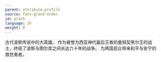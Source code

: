 ```yaml
---
parent: attribute.profile
source: fate-grand-order
id: arash
language: zh
weight: 0
---
```


古代波斯传说中的大英雄。
作为被誉为西亚神代最后王者的曼努契黑尔王的战士，终结了波斯与图尔库之间长达六十年的战争。
为两国民众带来和平与安宁的救世勇者。
